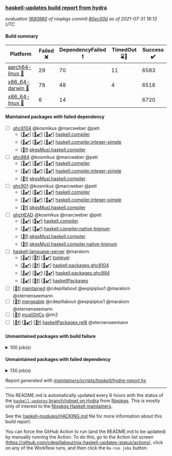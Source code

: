 ### [haskell-updates build report from hydra](https://hydra.nixos.org/jobset/nixpkgs/haskell-updates)
*evaluation [1690960](https://hydra.nixos.org/eval/1690960) of nixpkgs commit [80ec00d](https://github.com/NixOS/nixpkgs/commits/80ec00ddc6f9d2deb23be3bfb6049d9391f09c4c) as of 2021-07-31 18:13 UTC*
#### Build summary

 | Platform | Failed :x: | DependencyFailed :heavy_exclamation_mark: | TimedOut :hourglass::no_entry_sign: | Success :heavy_check_mark: | 
 | --- | --- | --- | --- | --- | 
 | [aarch64-linux :iphone:](https://hydra.nixos.org/eval/1690960?filter=.aarch64-linux) | 29 | 70 | 11 | 6583 | 
 | [x86_64-darwin :apple:](https://hydra.nixos.org/eval/1690960?filter=.x86_64-darwin) | 78 | 48 | 4 | 6518 | 
 | [x86_64-linux :penguin:](https://hydra.nixos.org/eval/1690960?filter=.x86_64-linux) | 6 | 14 |  | 6720 | 
#### Maintained packages with failed dependency
- [ ] [ghc8104](https://hydra.nixos.org/eval/1690960?filter=ghc8104) @kosmikus @marcweber @peti
  - [[:iphone::heavy_check_mark:]](https://hydra.nixos.org/build/149082525) [[:apple::heavy_check_mark:]](https://hydra.nixos.org/build/149079996) [[:penguin::heavy_check_mark:]](https://hydra.nixos.org/build/149083545) [haskell.compiler](https://hydra.nixos.org/eval/1690960?filter=haskell.compiler.ghc8104)
  - [[:iphone::heavy_check_mark:]](https://hydra.nixos.org/build/149076630) [[:apple::heavy_check_mark:]](https://hydra.nixos.org/build/149071797) [[:penguin::heavy_check_mark:]](https://hydra.nixos.org/build/149071821) [haskell.compiler.integer-simple](https://hydra.nixos.org/eval/1690960?filter=haskell.compiler.integer-simple.ghc8104)
  -   [[:penguin::heavy_exclamation_mark:]](https://hydra.nixos.org/build/149078755) [pkgsMusl.haskell.compiler](https://hydra.nixos.org/eval/1690960?filter=pkgsMusl.haskell.compiler.ghc8104)
- [ ] [ghc884](https://hydra.nixos.org/eval/1690960?filter=ghc884) @kosmikus @marcweber @peti
  - [[:iphone::heavy_check_mark:]](https://hydra.nixos.org/build/149075490) [[:apple::heavy_check_mark:]](https://hydra.nixos.org/build/149083306) [[:penguin::heavy_check_mark:]](https://hydra.nixos.org/build/149066528) [haskell.compiler](https://hydra.nixos.org/eval/1690960?filter=haskell.compiler.ghc884)
  - [[:iphone::heavy_check_mark:]](https://hydra.nixos.org/build/149083386) [[:apple::heavy_check_mark:]](https://hydra.nixos.org/build/149077833) [[:penguin::heavy_check_mark:]](https://hydra.nixos.org/build/149077975) [haskell.compiler.integer-simple](https://hydra.nixos.org/eval/1690960?filter=haskell.compiler.integer-simple.ghc884)
  -   [[:penguin::heavy_exclamation_mark:]](https://hydra.nixos.org/build/149067042) [pkgsMusl.haskell.compiler](https://hydra.nixos.org/eval/1690960?filter=pkgsMusl.haskell.compiler.ghc884)
- [ ] [ghc901](https://hydra.nixos.org/eval/1690960?filter=ghc901) @kosmikus @marcweber @peti
  - [[:iphone::heavy_check_mark:]](https://hydra.nixos.org/build/149068612) [[:apple::heavy_check_mark:]](https://hydra.nixos.org/build/149075244) [[:penguin::heavy_check_mark:]](https://hydra.nixos.org/build/149070685) [haskell.compiler](https://hydra.nixos.org/eval/1690960?filter=haskell.compiler.ghc901)
  - [[:iphone::heavy_check_mark:]](https://hydra.nixos.org/build/149066552) [[:apple::heavy_check_mark:]](https://hydra.nixos.org/build/149080745) [[:penguin::heavy_check_mark:]](https://hydra.nixos.org/build/149081821) [haskell.compiler.integer-simple](https://hydra.nixos.org/eval/1690960?filter=haskell.compiler.integer-simple.ghc901)
  -   [[:penguin::heavy_exclamation_mark:]](https://hydra.nixos.org/build/149065866) [pkgsMusl.haskell.compiler](https://hydra.nixos.org/eval/1690960?filter=pkgsMusl.haskell.compiler.ghc901)
- [ ] [ghcHEAD](https://hydra.nixos.org/eval/1690960?filter=ghcHEAD) @kosmikus @marcweber @peti
  - [[:apple::heavy_check_mark:]](https://hydra.nixos.org/build/149073778) [[:penguin::heavy_check_mark:]](https://hydra.nixos.org/build/149080886) [haskell.compiler](https://hydra.nixos.org/eval/1690960?filter=haskell.compiler.ghcHEAD)
  - [[:apple::heavy_check_mark:]](https://hydra.nixos.org/build/149073279) [[:penguin::heavy_check_mark:]](https://hydra.nixos.org/build/149067735) [haskell.compiler.native-bignum](https://hydra.nixos.org/eval/1690960?filter=haskell.compiler.native-bignum.ghcHEAD)
  -  [[:penguin::heavy_exclamation_mark:]](https://hydra.nixos.org/build/149077388) [pkgsMusl.haskell.compiler](https://hydra.nixos.org/eval/1690960?filter=pkgsMusl.haskell.compiler.ghcHEAD)
  -  [[:penguin::heavy_exclamation_mark:]](https://hydra.nixos.org/build/149080591) [pkgsMusl.haskell.compiler.native-bignum](https://hydra.nixos.org/eval/1690960?filter=pkgsMusl.haskell.compiler.native-bignum.ghcHEAD)
- [ ] [haskell-language-server](https://hydra.nixos.org/eval/1690960?filter=haskell-language-server) @maralorn
  - [[:iphone::heavy_check_mark:]](https://hydra.nixos.org/build/149217635) [[:apple::heavy_exclamation_mark:]](https://hydra.nixos.org/build/149222321) [[:penguin::heavy_check_mark:]](https://hydra.nixos.org/build/149225764) [toplevel](https://hydra.nixos.org/eval/1690960?filter=haskell-language-server)
  - [[:iphone::heavy_check_mark:]](https://hydra.nixos.org/build/149218091) [[:apple::heavy_exclamation_mark:]](https://hydra.nixos.org/build/149218690) [[:penguin::heavy_check_mark:]](https://hydra.nixos.org/build/149228114) [haskell.packages.ghc8104](https://hydra.nixos.org/eval/1690960?filter=haskell.packages.ghc8104.haskell-language-server)
  - [[:iphone::heavy_check_mark:]](https://hydra.nixos.org/build/149217197) [[:apple::heavy_check_mark:]](https://hydra.nixos.org/build/149221468) [[:penguin::heavy_check_mark:]](https://hydra.nixos.org/build/149224068) [haskell.packages.ghc884](https://hydra.nixos.org/eval/1690960?filter=haskell.packages.ghc884.haskell-language-server)
  - [[:iphone::heavy_check_mark:]](https://hydra.nixos.org/build/149219003) [[:apple::heavy_exclamation_mark:]](https://hydra.nixos.org/build/149218426) [[:penguin::heavy_check_mark:]](https://hydra.nixos.org/build/149216386) [haskellPackages](https://hydra.nixos.org/eval/1690960?filter=haskellPackages.haskell-language-server)
- [ ] [[:penguin::heavy_exclamation_mark:]](https://hydra.nixos.org/build/149290296) [maintained](https://hydra.nixos.org/eval/1690960?filter=maintained) @cdepillabout @expipiplus1 @maralorn @sternenseemann
- [ ] [[:penguin::heavy_exclamation_mark:]](https://hydra.nixos.org/build/149290285) [mergeable](https://hydra.nixos.org/eval/1690960?filter=mergeable) @cdepillabout @expipiplus1 @maralorn @sternenseemann
- [ ] [[:penguin::heavy_exclamation_mark:]](https://hydra.nixos.org/build/149081653) [muslGHCs](https://hydra.nixos.org/eval/1690960?filter=muslGHCs) @nh2
- [ ] [[:iphone::heavy_exclamation_mark:]](https://hydra.nixos.org/build/149226379) [[:apple::heavy_check_mark:]](https://hydra.nixos.org/build/149216207) [[:penguin::heavy_exclamation_mark:]](https://hydra.nixos.org/build/149215979) [haskellPackages.rel8](https://hydra.nixos.org/eval/1690960?filter=haskellPackages.rel8) @sternenseemann
#### Unmaintained packages with build failure
<details><summary>100 job(s) </summary>

- [ ] [[:iphone::heavy_check_mark:]](https://hydra.nixos.org/build/149228030) [[:apple::x:]](https://hydra.nixos.org/build/149218843) [[:penguin::heavy_check_mark:]](https://hydra.nixos.org/build/149218574) [haskellPackages.FractalArt](https://hydra.nixos.org/eval/1690960?filter=haskellPackages.FractalArt) 
- [ ] [[:iphone::heavy_check_mark:]](https://hydra.nixos.org/build/149080410) [[:apple::x:]](https://hydra.nixos.org/build/149081558) [[:penguin::heavy_check_mark:]](https://hydra.nixos.org/build/149069653) [haskellPackages.GLHUI](https://hydra.nixos.org/eval/1690960?filter=haskellPackages.GLHUI) 
- [ ] [[:iphone::x:]](https://hydra.nixos.org/build/149219787) [[:apple::heavy_check_mark:]](https://hydra.nixos.org/build/149222974) [[:penguin::heavy_check_mark:]](https://hydra.nixos.org/build/149217431) [haskellPackages.HQu](https://hydra.nixos.org/eval/1690960?filter=haskellPackages.HQu) 
- [ ] [[:iphone::x:]](https://hydra.nixos.org/build/149072880) [[:apple::heavy_check_mark:]](https://hydra.nixos.org/build/149064321) [[:penguin::heavy_check_mark:]](https://hydra.nixos.org/build/149075648) [haskellPackages.HsASA](https://hydra.nixos.org/eval/1690960?filter=haskellPackages.HsASA) 
- [ ] [[:iphone::x:]](https://hydra.nixos.org/build/149228384) [[:apple::heavy_check_mark:]](https://hydra.nixos.org/build/149221437) [[:penguin::heavy_check_mark:]](https://hydra.nixos.org/build/149225790) [haskellPackages.OrderedBits](https://hydra.nixos.org/eval/1690960?filter=haskellPackages.OrderedBits) 
- [ ] [[:iphone::heavy_check_mark:]](https://hydra.nixos.org/build/149082213) [[:apple::x:]](https://hydra.nixos.org/build/149080196) [[:penguin::heavy_check_mark:]](https://hydra.nixos.org/build/149075289) [haskellPackages.SDL-image](https://hydra.nixos.org/eval/1690960?filter=haskellPackages.SDL-image) 
- [ ] [[:iphone::heavy_check_mark:]](https://hydra.nixos.org/build/149067848) [[:apple::x:]](https://hydra.nixos.org/build/149072790) [[:penguin::heavy_check_mark:]](https://hydra.nixos.org/build/149067888) [haskellPackages.SDL-mixer](https://hydra.nixos.org/eval/1690960?filter=haskellPackages.SDL-mixer) 
- [ ] [[:iphone::heavy_check_mark:]](https://hydra.nixos.org/build/149081791) [[:apple::x:]](https://hydra.nixos.org/build/149083723) [[:penguin::heavy_check_mark:]](https://hydra.nixos.org/build/149066775) [haskellPackages.SDL-ttf](https://hydra.nixos.org/eval/1690960?filter=haskellPackages.SDL-ttf) 
- [ ] [[:iphone::x:]](https://hydra.nixos.org/build/149225857) [[:apple::heavy_check_mark:]](https://hydra.nixos.org/build/149225903) [[:penguin::heavy_check_mark:]](https://hydra.nixos.org/build/149227349) [haskellPackages.accelerate-llvm](https://hydra.nixos.org/eval/1690960?filter=haskellPackages.accelerate-llvm) 
- [ ] [[:iphone::heavy_check_mark:]](https://hydra.nixos.org/build/149221315) [[:apple::x:]](https://hydra.nixos.org/build/149217863) [[:penguin::heavy_check_mark:]](https://hydra.nixos.org/build/149222345) [haskellPackages.acid-state](https://hydra.nixos.org/eval/1690960?filter=haskellPackages.acid-state) 
- [ ] [[:iphone::heavy_check_mark:]](https://hydra.nixos.org/build/149079783) [[:apple::x:]](https://hydra.nixos.org/build/149082226) [[:penguin::heavy_check_mark:]](https://hydra.nixos.org/build/149081203) [haskellPackages.al](https://hydra.nixos.org/eval/1690960?filter=haskellPackages.al) 
- [ ] [[:iphone::heavy_check_mark:]](https://hydra.nixos.org/build/149226134) [[:apple::x:]](https://hydra.nixos.org/build/149225153) [[:penguin::heavy_check_mark:]](https://hydra.nixos.org/build/149223313) [haskellPackages.assoc-list](https://hydra.nixos.org/eval/1690960?filter=haskellPackages.assoc-list) 
- [ ] [[:iphone::heavy_check_mark:]](https://hydra.nixos.org/build/149227155) [[:apple::x:]](https://hydra.nixos.org/build/149219430) [[:penguin::heavy_check_mark:]](https://hydra.nixos.org/build/149223608) [haskellPackages.assoc-listlike](https://hydra.nixos.org/eval/1690960?filter=haskellPackages.assoc-listlike) 
- [ ] [[:iphone::heavy_check_mark:]](https://hydra.nixos.org/build/149227503) [[:apple::x:]](https://hydra.nixos.org/build/149223886) [[:penguin::heavy_check_mark:]](https://hydra.nixos.org/build/149225802) [haskellPackages.ats-format](https://hydra.nixos.org/eval/1690960?filter=haskellPackages.ats-format) 
- [ ] [[:iphone::heavy_check_mark:]](https://hydra.nixos.org/build/149227364) [[:apple::x:]](https://hydra.nixos.org/build/149227260) [[:penguin::heavy_check_mark:]](https://hydra.nixos.org/build/149227759) [haskellPackages.aws-cloudfront-signed-cookies](https://hydra.nixos.org/eval/1690960?filter=haskellPackages.aws-cloudfront-signed-cookies) 
- [ ] [[:iphone::x:]](https://hydra.nixos.org/build/149067091) [[:apple::heavy_check_mark:]](https://hydra.nixos.org/build/149076469) [[:penguin::heavy_check_mark:]](https://hydra.nixos.org/build/149083868) [haskellPackages.basic-cpuid](https://hydra.nixos.org/eval/1690960?filter=haskellPackages.basic-cpuid) 
- [ ] [[:iphone::heavy_check_mark:]](https://hydra.nixos.org/build/149076002) [[:apple::x:]](https://hydra.nixos.org/build/149074273) [[:penguin::heavy_check_mark:]](https://hydra.nixos.org/build/149068160) [haskellPackages.bindings-parport](https://hydra.nixos.org/eval/1690960?filter=haskellPackages.bindings-parport) 
- [ ] [[:iphone::heavy_check_mark:]](https://hydra.nixos.org/build/149065481) [[:apple::x:]](https://hydra.nixos.org/build/149075019) [[:penguin::heavy_check_mark:]](https://hydra.nixos.org/build/149069566) [haskellPackages.blas-hs](https://hydra.nixos.org/eval/1690960?filter=haskellPackages.blas-hs) 
- [ ] [[:iphone::heavy_check_mark:]](https://hydra.nixos.org/build/149067139) [[:apple::x:]](https://hydra.nixos.org/build/149081490) [[:penguin::heavy_check_mark:]](https://hydra.nixos.org/build/149080991) [haskellPackages.btrfs](https://hydra.nixos.org/eval/1690960?filter=haskellPackages.btrfs) 
- [ ] [[:iphone::heavy_check_mark:]](https://hydra.nixos.org/build/149226783) [[:apple::x:]](https://hydra.nixos.org/build/149222184) [[:penguin::heavy_check_mark:]](https://hydra.nixos.org/build/149223182) [haskellPackages.c2hsc](https://hydra.nixos.org/eval/1690960?filter=haskellPackages.c2hsc) 
- [ ] [[:iphone::heavy_check_mark:]](https://hydra.nixos.org/build/149216712) [[:apple::x:]](https://hydra.nixos.org/build/149225632) [[:penguin::heavy_check_mark:]](https://hydra.nixos.org/build/149219308) [haskellPackages.cas-store](https://hydra.nixos.org/eval/1690960?filter=haskellPackages.cas-store) 
- [ ] [[:iphone::heavy_check_mark:]](https://hydra.nixos.org/build/149217785) [[:apple::x:]](https://hydra.nixos.org/build/149216955) [[:penguin::heavy_check_mark:]](https://hydra.nixos.org/build/149217684) [haskellPackages.caster](https://hydra.nixos.org/eval/1690960?filter=haskellPackages.caster) 
- [ ] [[:iphone::heavy_check_mark:]](https://hydra.nixos.org/build/149076493) [[:apple::x:]](https://hydra.nixos.org/build/149074306) [[:penguin::heavy_check_mark:]](https://hydra.nixos.org/build/149064217) [haskellPackages.chiphunk](https://hydra.nixos.org/eval/1690960?filter=haskellPackages.chiphunk) 
- [ ] [[:iphone::x:]](https://hydra.nixos.org/build/149220009) [[:apple::x:]](https://hydra.nixos.org/build/149225650) [[:penguin::x:]](https://hydra.nixos.org/build/149219506) [haskellPackages.data-pdf-fieldreader](https://hydra.nixos.org/eval/1690960?filter=haskellPackages.data-pdf-fieldreader) 
- [ ] [[:iphone::heavy_check_mark:]](https://hydra.nixos.org/build/149223259) [[:apple::x:]](https://hydra.nixos.org/build/149217584) [[:penguin::heavy_check_mark:]](https://hydra.nixos.org/build/149225150) [haskellPackages.di-core](https://hydra.nixos.org/eval/1690960?filter=haskellPackages.di-core) 
- [ ] [[:iphone::heavy_check_mark:]](https://hydra.nixos.org/build/149081035) [[:apple::x:]](https://hydra.nixos.org/build/149069050) [[:penguin::heavy_check_mark:]](https://hydra.nixos.org/build/149065819) [haskellPackages.discount](https://hydra.nixos.org/eval/1690960?filter=haskellPackages.discount) 
- [ ] [[:iphone::heavy_check_mark:]](https://hydra.nixos.org/build/149068190) [[:apple::x:]](https://hydra.nixos.org/build/149071662) [[:penguin::heavy_check_mark:]](https://hydra.nixos.org/build/149082241) [haskellPackages.diskhash](https://hydra.nixos.org/eval/1690960?filter=haskellPackages.diskhash) 
- [ ] [[:iphone::heavy_check_mark:]](https://hydra.nixos.org/build/149218638) [[:apple::x:]](https://hydra.nixos.org/build/149228323) [[:penguin::heavy_check_mark:]](https://hydra.nixos.org/build/149218799) [haskellPackages.dormouse-uri](https://hydra.nixos.org/eval/1690960?filter=haskellPackages.dormouse-uri) 
- [ ] [[:iphone::heavy_check_mark:]](https://hydra.nixos.org/build/149218858) [[:apple::x:]](https://hydra.nixos.org/build/149224794) [[:penguin::heavy_check_mark:]](https://hydra.nixos.org/build/149219752) [haskellPackages.dsv](https://hydra.nixos.org/eval/1690960?filter=haskellPackages.dsv) 
- [ ] [[:iphone::x:]](https://hydra.nixos.org/build/149082041) [[:apple::x:]](https://hydra.nixos.org/build/149072662) [[:penguin::heavy_check_mark:]](https://hydra.nixos.org/build/149081728) [haskellPackages.easytensor](https://hydra.nixos.org/eval/1690960?filter=haskellPackages.easytensor) 
- [ ] [[:iphone::heavy_check_mark:]](https://hydra.nixos.org/build/149221446) [[:apple::x:]](https://hydra.nixos.org/build/149224434) [[:penguin::heavy_check_mark:]](https://hydra.nixos.org/build/149215980) [haskellPackages.epub-tools](https://hydra.nixos.org/eval/1690960?filter=haskellPackages.epub-tools) 
- [ ] [[:iphone::heavy_check_mark:]](https://hydra.nixos.org/build/149215991) [[:apple::x:]](https://hydra.nixos.org/build/149221286) [[:penguin::heavy_check_mark:]](https://hydra.nixos.org/build/149228203) [haskellPackages.exinst](https://hydra.nixos.org/eval/1690960?filter=haskellPackages.exinst) 
- [ ] [[:iphone::heavy_check_mark:]](https://hydra.nixos.org/build/149069994) [[:apple::x:]](https://hydra.nixos.org/build/149074879) [[:penguin::heavy_check_mark:]](https://hydra.nixos.org/build/149070908) [haskellPackages.float128](https://hydra.nixos.org/eval/1690960?filter=haskellPackages.float128) 
- [ ] [[:iphone::x:]](https://hydra.nixos.org/build/149066977) [[:apple::heavy_check_mark:]](https://hydra.nixos.org/build/149064463) [[:penguin::heavy_check_mark:]](https://hydra.nixos.org/build/149081990) [haskellPackages.freetype2](https://hydra.nixos.org/eval/1690960?filter=haskellPackages.freetype2) 
- [ ] [[:iphone::heavy_check_mark:]](https://hydra.nixos.org/build/149072555) [[:apple::x:]](https://hydra.nixos.org/build/149076957) [[:penguin::heavy_check_mark:]](https://hydra.nixos.org/build/149064838) [haskellPackages.fuzzytime](https://hydra.nixos.org/eval/1690960?filter=haskellPackages.fuzzytime) 
- [ ] [[:iphone::x:]](https://hydra.nixos.org/build/149219896) [[:apple::heavy_check_mark:]](https://hydra.nixos.org/build/149221207) [[:penguin::heavy_check_mark:]](https://hydra.nixos.org/build/149227438) [haskellPackages.geomancy](https://hydra.nixos.org/eval/1690960?filter=haskellPackages.geomancy) 
- [ ] [[:iphone::x:]](https://hydra.nixos.org/build/149217678) [[:apple::heavy_check_mark:]](https://hydra.nixos.org/build/149221186) [[:penguin::heavy_check_mark:]](https://hydra.nixos.org/build/149225731) [haskellPackages.ghc-prof](https://hydra.nixos.org/eval/1690960?filter=haskellPackages.ghc-prof) 
- [ ] [[:iphone::heavy_check_mark:]](https://hydra.nixos.org/build/149218966) [[:apple::x:]](https://hydra.nixos.org/build/149216937) [[:penguin::heavy_check_mark:]](https://hydra.nixos.org/build/149227162) [haskellPackages.gi-gdkx11](https://hydra.nixos.org/eval/1690960?filter=haskellPackages.gi-gdkx11) 
- [ ] [[:iphone::x:]](https://hydra.nixos.org/build/149073267) [[:penguin::heavy_check_mark:]](https://hydra.nixos.org/build/149077014) [haskellPackages.gnome-keyring](https://hydra.nixos.org/eval/1690960?filter=haskellPackages.gnome-keyring) 
- [ ] [[:apple::x:]](https://hydra.nixos.org/build/149221320) [haskellPackages.gtk-mac-integration](https://hydra.nixos.org/eval/1690960?filter=haskellPackages.gtk-mac-integration) 
- [ ] [[:iphone::heavy_exclamation_mark:]](https://hydra.nixos.org/build/149226889) [[:apple::x:]](https://hydra.nixos.org/build/149227718) [[:penguin::heavy_check_mark:]](https://hydra.nixos.org/build/149216279) [haskellPackages.gtk-traymanager](https://hydra.nixos.org/eval/1690960?filter=haskellPackages.gtk-traymanager) 
- [ ] [[:iphone::x:]](https://hydra.nixos.org/build/149217627) [[:apple::heavy_check_mark:]](https://hydra.nixos.org/build/149219185) [[:penguin::heavy_check_mark:]](https://hydra.nixos.org/build/149224730) [haskellPackages.gtk2hs-buildtools](https://hydra.nixos.org/eval/1690960?filter=haskellPackages.gtk2hs-buildtools) 
- [ ] [[:iphone::heavy_check_mark:]](https://hydra.nixos.org/build/149223614) [[:apple::x:]](https://hydra.nixos.org/build/149219059) [[:penguin::heavy_check_mark:]](https://hydra.nixos.org/build/149222933) [haskellPackages.hamid](https://hydra.nixos.org/eval/1690960?filter=haskellPackages.hamid) 
- [ ] [[:iphone::heavy_check_mark:]](https://hydra.nixos.org/build/149066393) [[:apple::x:]](https://hydra.nixos.org/build/149063840) [[:penguin::heavy_check_mark:]](https://hydra.nixos.org/build/149066325) [haskellPackages.hid](https://hydra.nixos.org/eval/1690960?filter=haskellPackages.hid) 
- [ ] [[:iphone::x:]](https://hydra.nixos.org/build/149221991) [[:apple::x:]](https://hydra.nixos.org/build/149223865) [[:penguin::heavy_check_mark:]](https://hydra.nixos.org/build/149217154) [haskellPackages.highlight](https://hydra.nixos.org/eval/1690960?filter=haskellPackages.highlight) 
- [ ] [[:iphone::heavy_check_mark:]](https://hydra.nixos.org/build/149218501) [[:apple::x:]](https://hydra.nixos.org/build/149219124) [[:penguin::heavy_check_mark:]](https://hydra.nixos.org/build/149224082) [haskellPackages.hls-ormolu-plugin](https://hydra.nixos.org/eval/1690960?filter=haskellPackages.hls-ormolu-plugin) 
- [ ] [[:iphone::heavy_check_mark:]](https://hydra.nixos.org/build/149226482) [[:apple::x:]](https://hydra.nixos.org/build/149227965) [[:penguin::heavy_check_mark:]](https://hydra.nixos.org/build/149216708) [haskellPackages.hmatrix-morpheus](https://hydra.nixos.org/eval/1690960?filter=haskellPackages.hmatrix-morpheus) 
- [ ] [[:iphone::heavy_check_mark:]](https://hydra.nixos.org/build/149081547) [[:apple::x:]](https://hydra.nixos.org/build/149080432) [[:penguin::heavy_check_mark:]](https://hydra.nixos.org/build/149075071) [haskellPackages.hmidi](https://hydra.nixos.org/eval/1690960?filter=haskellPackages.hmidi) 
- [ ] [[:iphone::x:]](https://hydra.nixos.org/build/149225203) [[:apple::heavy_check_mark:]](https://hydra.nixos.org/build/149223094) [[:penguin::heavy_check_mark:]](https://hydra.nixos.org/build/149225504) [haskellPackages.hq](https://hydra.nixos.org/eval/1690960?filter=haskellPackages.hq) 
- [ ] [[:iphone::heavy_check_mark:]](https://hydra.nixos.org/build/149222655) [[:apple::x:]](https://hydra.nixos.org/build/149217061) [[:penguin::heavy_check_mark:]](https://hydra.nixos.org/build/149223020) [haskellPackages.hs](https://hydra.nixos.org/eval/1690960?filter=haskellPackages.hs) 
- [ ] [[:iphone::heavy_check_mark:]](https://hydra.nixos.org/build/149064897) [[:apple::x:]](https://hydra.nixos.org/build/149078247) [[:penguin::heavy_check_mark:]](https://hydra.nixos.org/build/149078226) [haskellPackages.hsshellscript](https://hydra.nixos.org/eval/1690960?filter=haskellPackages.hsshellscript) 
- [ ] [[:iphone::heavy_check_mark:]](https://hydra.nixos.org/build/149067828) [[:apple::x:]](https://hydra.nixos.org/build/149072180) [[:penguin::heavy_check_mark:]](https://hydra.nixos.org/build/149082577) [haskellPackages.hssourceinfo](https://hydra.nixos.org/eval/1690960?filter=haskellPackages.hssourceinfo) 
- [ ] [[:iphone::heavy_check_mark:]](https://hydra.nixos.org/build/149081862) [[:apple::x:]](https://hydra.nixos.org/build/149069958) [[:penguin::heavy_check_mark:]](https://hydra.nixos.org/build/149074080) [haskellPackages.huckleberry](https://hydra.nixos.org/eval/1690960?filter=haskellPackages.huckleberry) 
- [ ] [[:iphone::x:]](https://hydra.nixos.org/build/149226570) [[:apple::x:]](https://hydra.nixos.org/build/149218860) [[:penguin::x:]](https://hydra.nixos.org/build/149225210) [haskellPackages.interval-algebra](https://hydra.nixos.org/eval/1690960?filter=haskellPackages.interval-algebra) 
- [ ] [[:iphone::heavy_check_mark:]](https://hydra.nixos.org/build/149226813) [[:apple::x:]](https://hydra.nixos.org/build/149220897) [[:penguin::heavy_check_mark:]](https://hydra.nixos.org/build/149222218) [haskellPackages.ipcvar](https://hydra.nixos.org/eval/1690960?filter=haskellPackages.ipcvar) 
- [ ] [[:iphone::x:]](https://hydra.nixos.org/build/149223464) [[:apple::x:]](https://hydra.nixos.org/build/149222220) [[:penguin::x:]](https://hydra.nixos.org/build/149220204) [haskellPackages.iterative-forward-search](https://hydra.nixos.org/eval/1690960?filter=haskellPackages.iterative-forward-search) 
- [ ] [[:iphone::heavy_check_mark:]](https://hydra.nixos.org/build/149228266) [[:apple::x:]](https://hydra.nixos.org/build/149217738) [[:penguin::heavy_check_mark:]](https://hydra.nixos.org/build/149224752) [haskellPackages.junit-xml](https://hydra.nixos.org/eval/1690960?filter=haskellPackages.junit-xml) 
- [ ] [[:iphone::x:]](https://hydra.nixos.org/build/149226923) [[:apple::heavy_check_mark:]](https://hydra.nixos.org/build/149226669) [[:penguin::heavy_check_mark:]](https://hydra.nixos.org/build/149219791) [haskellPackages.katip-logzio](https://hydra.nixos.org/eval/1690960?filter=haskellPackages.katip-logzio) 
- [ ] [[:iphone::heavy_check_mark:]](https://hydra.nixos.org/build/149216514) [[:apple::x:]](https://hydra.nixos.org/build/149217903) [[:penguin::heavy_check_mark:]](https://hydra.nixos.org/build/149224606) [haskellPackages.kazura-queue](https://hydra.nixos.org/eval/1690960?filter=haskellPackages.kazura-queue) 
- [ ] [[:iphone::heavy_check_mark:]](https://hydra.nixos.org/build/149068347) [[:apple::x:]](https://hydra.nixos.org/build/149074353) [[:penguin::heavy_check_mark:]](https://hydra.nixos.org/build/149071752) [haskellPackages.keep-alive](https://hydra.nixos.org/eval/1690960?filter=haskellPackages.keep-alive) 
- [ ] [[:iphone::heavy_check_mark:]](https://hydra.nixos.org/build/149077126) [[:apple::x:]](https://hydra.nixos.org/build/149065117) [[:penguin::heavy_check_mark:]](https://hydra.nixos.org/build/149083348) [haskellPackages.leveldb-haskell-fork](https://hydra.nixos.org/eval/1690960?filter=haskellPackages.leveldb-haskell-fork) 
- [ ] [[:iphone::x:]](https://hydra.nixos.org/build/149064875) [[:apple::heavy_check_mark:]](https://hydra.nixos.org/build/149081102) [[:penguin::heavy_check_mark:]](https://hydra.nixos.org/build/149083365) [haskellPackages.libBF](https://hydra.nixos.org/eval/1690960?filter=haskellPackages.libBF) 
- [ ] [[:iphone::heavy_check_mark:]](https://hydra.nixos.org/build/149225393) [[:apple::x:]](https://hydra.nixos.org/build/149226863) [[:penguin::heavy_check_mark:]](https://hydra.nixos.org/build/149228183) [haskellPackages.loc](https://hydra.nixos.org/eval/1690960?filter=haskellPackages.loc) 
- [ ] [[:iphone::x:]](https://hydra.nixos.org/build/149217872) [[:apple::x:]](https://hydra.nixos.org/build/149224298) [[:penguin::x:]](https://hydra.nixos.org/build/149223774) [haskellPackages.log-base](https://hydra.nixos.org/eval/1690960?filter=haskellPackages.log-base) 
- [ ] [[:iphone::x:]](https://hydra.nixos.org/build/149077771) [[:apple::heavy_check_mark:]](https://hydra.nixos.org/build/149075152) [[:penguin::heavy_check_mark:]](https://hydra.nixos.org/build/149075878) [haskellPackages.long-double](https://hydra.nixos.org/eval/1690960?filter=haskellPackages.long-double) 
- [ ] [[:iphone::heavy_check_mark:]](https://hydra.nixos.org/build/149220744) [[:apple::x:]](https://hydra.nixos.org/build/149226820) [[:penguin::heavy_check_mark:]](https://hydra.nixos.org/build/149216520) [haskellPackages.mediawiki2latex](https://hydra.nixos.org/eval/1690960?filter=haskellPackages.mediawiki2latex) 
- [ ] [[:iphone::heavy_check_mark:]](https://hydra.nixos.org/build/149224382) [[:apple::x:]](https://hydra.nixos.org/build/149223206) [[:penguin::heavy_check_mark:]](https://hydra.nixos.org/build/149228155) [haskellPackages.mercury-api](https://hydra.nixos.org/eval/1690960?filter=haskellPackages.mercury-api) 
- [ ] [[:iphone::heavy_check_mark:]](https://hydra.nixos.org/build/149220757) [[:apple::x:]](https://hydra.nixos.org/build/149223196) [[:penguin::heavy_check_mark:]](https://hydra.nixos.org/build/149226479) [haskellPackages.mighty-metropolis](https://hydra.nixos.org/eval/1690960?filter=haskellPackages.mighty-metropolis) 
- [ ] [[:iphone::heavy_check_mark:]](https://hydra.nixos.org/build/149064769) [[:apple::x:]](https://hydra.nixos.org/build/149065015) [[:penguin::heavy_check_mark:]](https://hydra.nixos.org/build/149066611) [haskellPackages.nano-cryptr](https://hydra.nixos.org/eval/1690960?filter=haskellPackages.nano-cryptr) 
- [ ] [[:iphone::x:]](https://hydra.nixos.org/build/149223870) [[:apple::heavy_check_mark:]](https://hydra.nixos.org/build/149221381) [[:penguin::heavy_check_mark:]](https://hydra.nixos.org/build/149223378) [haskellPackages.nlopt-haskell](https://hydra.nixos.org/eval/1690960?filter=haskellPackages.nlopt-haskell) 
- [ ] [[:iphone::heavy_check_mark:]](https://hydra.nixos.org/build/149220302) [[:apple::x:]](https://hydra.nixos.org/build/149222702) [[:penguin::heavy_check_mark:]](https://hydra.nixos.org/build/149226837) [haskellPackages.opencv](https://hydra.nixos.org/eval/1690960?filter=haskellPackages.opencv) 
- [ ] [[:iphone::heavy_check_mark:]](https://hydra.nixos.org/build/149227527) [[:apple::x:]](https://hydra.nixos.org/build/149219958) [[:penguin::heavy_check_mark:]](https://hydra.nixos.org/build/149223411) [haskellPackages.persistent-pagination](https://hydra.nixos.org/eval/1690960?filter=haskellPackages.persistent-pagination) 
- [ ] [[:iphone::x:]](https://hydra.nixos.org/build/149080559) [[:apple::heavy_check_mark:]](https://hydra.nixos.org/build/149070893) [[:penguin::heavy_check_mark:]](https://hydra.nixos.org/build/149063775) [haskellPackages.picosat](https://hydra.nixos.org/eval/1690960?filter=haskellPackages.picosat) 
- [ ] [[:iphone::heavy_check_mark:]](https://hydra.nixos.org/build/149224957) [[:apple::x:]](https://hydra.nixos.org/build/149220012) [[:penguin::heavy_check_mark:]](https://hydra.nixos.org/build/149227562) [haskellPackages.ping-wrapper](https://hydra.nixos.org/eval/1690960?filter=haskellPackages.ping-wrapper) 
- [ ] [[:iphone::heavy_check_mark:]](https://hydra.nixos.org/build/149228170) [[:apple::x:]](https://hydra.nixos.org/build/149218743) [[:penguin::heavy_check_mark:]](https://hydra.nixos.org/build/149220825) [haskellPackages.pipes-zlib](https://hydra.nixos.org/eval/1690960?filter=haskellPackages.pipes-zlib) 
- [ ] [[:iphone::heavy_check_mark:]](https://hydra.nixos.org/build/149228048) [[:apple::x:]](https://hydra.nixos.org/build/149221612) [[:penguin::heavy_check_mark:]](https://hydra.nixos.org/build/149223920) [haskellPackages.posix-socket](https://hydra.nixos.org/eval/1690960?filter=haskellPackages.posix-socket) 
- [ ] [[:iphone::heavy_check_mark:]](https://hydra.nixos.org/build/149219716) [[:apple::x:]](https://hydra.nixos.org/build/149223317) [[:penguin::heavy_check_mark:]](https://hydra.nixos.org/build/149222741) [haskellPackages.posix-timer](https://hydra.nixos.org/eval/1690960?filter=haskellPackages.posix-timer) 
- [ ] [[:iphone::x:]](https://hydra.nixos.org/build/149220294) [[:apple::x:]](https://hydra.nixos.org/build/149227407) [[:penguin::x:]](https://hydra.nixos.org/build/149227601) [haskellPackages.postgresql-resilient](https://hydra.nixos.org/eval/1690960?filter=haskellPackages.postgresql-resilient) 
- [ ] [[:iphone::heavy_check_mark:]](https://hydra.nixos.org/build/149075776) [[:apple::x:]](https://hydra.nixos.org/build/149064640) [[:penguin::heavy_check_mark:]](https://hydra.nixos.org/build/149066654) [haskellPackages.pthread](https://hydra.nixos.org/eval/1690960?filter=haskellPackages.pthread) 
- [ ] [[:iphone::x:]](https://hydra.nixos.org/build/149218405) [[:apple::heavy_check_mark:]](https://hydra.nixos.org/build/149218529) [[:penguin::heavy_check_mark:]](https://hydra.nixos.org/build/149227394) [haskellPackages.ptr-poker](https://hydra.nixos.org/eval/1690960?filter=haskellPackages.ptr-poker) 
- [ ] [[:iphone::heavy_check_mark:]](https://hydra.nixos.org/build/149225416) [[:apple::x:]](https://hydra.nixos.org/build/149220708) [[:penguin::heavy_check_mark:]](https://hydra.nixos.org/build/149228465) [haskellPackages.sandwich-webdriver](https://hydra.nixos.org/eval/1690960?filter=haskellPackages.sandwich-webdriver) 
- [ ] [[:iphone::heavy_check_mark:]](https://hydra.nixos.org/build/149066696) [[:apple::x:]](https://hydra.nixos.org/build/149068169) [[:penguin::heavy_check_mark:]](https://hydra.nixos.org/build/149073025) [haskellPackages.sdp](https://hydra.nixos.org/eval/1690960?filter=haskellPackages.sdp) 
- [ ] [[:iphone::heavy_check_mark:]](https://hydra.nixos.org/build/149067432) [[:apple::x:]](https://hydra.nixos.org/build/149076773) [[:penguin::heavy_check_mark:]](https://hydra.nixos.org/build/149066299) [haskellPackages.select](https://hydra.nixos.org/eval/1690960?filter=haskellPackages.select) 
- [ ] [[:iphone::heavy_check_mark:]](https://hydra.nixos.org/build/149225815) [[:apple::x:]](https://hydra.nixos.org/build/149227919) [[:penguin::heavy_check_mark:]](https://hydra.nixos.org/build/149228352) [haskellPackages.sequence-formats](https://hydra.nixos.org/eval/1690960?filter=haskellPackages.sequence-formats) 
- [ ] [[:iphone::heavy_check_mark:]](https://hydra.nixos.org/build/149073774) [[:apple::x:]](https://hydra.nixos.org/build/149076237) [[:penguin::heavy_check_mark:]](https://hydra.nixos.org/build/149069337) [haskellPackages.shared-memory](https://hydra.nixos.org/eval/1690960?filter=haskellPackages.shared-memory) 
- [ ] [[:iphone::heavy_check_mark:]](https://hydra.nixos.org/build/149071022) [[:apple::x:]](https://hydra.nixos.org/build/149083070) [[:penguin::heavy_check_mark:]](https://hydra.nixos.org/build/149078570) [haskellPackages.sysinfo](https://hydra.nixos.org/eval/1690960?filter=haskellPackages.sysinfo) 
- [ ] [[:iphone::heavy_check_mark:]](https://hydra.nixos.org/build/149217461) [[:apple::x:]](https://hydra.nixos.org/build/149216259) [[:penguin::heavy_check_mark:]](https://hydra.nixos.org/build/149216548) [haskellPackages.tailfile-hinotify](https://hydra.nixos.org/eval/1690960?filter=haskellPackages.tailfile-hinotify) 
- [ ] [[:iphone::heavy_check_mark:]](https://hydra.nixos.org/build/149220085) [[:apple::x:]](https://hydra.nixos.org/build/149218972) [[:penguin::heavy_check_mark:]](https://hydra.nixos.org/build/149228035) [haskellPackages.thyme](https://hydra.nixos.org/eval/1690960?filter=haskellPackages.thyme) 
- [ ] [[:iphone::x:]](https://hydra.nixos.org/build/149217178) [[:apple::heavy_check_mark:]](https://hydra.nixos.org/build/149220065) [[:penguin::x:]](https://hydra.nixos.org/build/149217520) [haskellPackages.tmp-postgres](https://hydra.nixos.org/eval/1690960?filter=haskellPackages.tmp-postgres) 
- [ ] [[:iphone::x:]](https://hydra.nixos.org/build/149223347) [[:apple::heavy_check_mark:]](https://hydra.nixos.org/build/149225070) [[:penguin::heavy_check_mark:]](https://hydra.nixos.org/build/149226632) [haskellPackages.type-natural](https://hydra.nixos.org/eval/1690960?filter=haskellPackages.type-natural) 
- [ ] [[:iphone::heavy_check_mark:]](https://hydra.nixos.org/build/149218940) [[:apple::x:]](https://hydra.nixos.org/build/149225441) [[:penguin::heavy_check_mark:]](https://hydra.nixos.org/build/149217487) [haskellPackages.tz](https://hydra.nixos.org/eval/1690960?filter=haskellPackages.tz) 
- [ ] [[:iphone::x:]](https://hydra.nixos.org/build/149080544) [[:apple::heavy_check_mark:]](https://hydra.nixos.org/build/149082401) [[:penguin::heavy_check_mark:]](https://hydra.nixos.org/build/149076465) [haskellPackages.unicode-properties](https://hydra.nixos.org/eval/1690960?filter=haskellPackages.unicode-properties) 
- [ ] [[:iphone::x:]](https://hydra.nixos.org/build/149063625) [[:apple::heavy_check_mark:]](https://hydra.nixos.org/build/149074669) [[:penguin::heavy_check_mark:]](https://hydra.nixos.org/build/149075539) [haskellPackages.wiringPi](https://hydra.nixos.org/eval/1690960?filter=haskellPackages.wiringPi) 
- [ ] [[:iphone::heavy_check_mark:]](https://hydra.nixos.org/build/149077457) [[:apple::x:]](https://hydra.nixos.org/build/149079950) [[:penguin::heavy_check_mark:]](https://hydra.nixos.org/build/149074333) [tests.haskell.writers](https://hydra.nixos.org/eval/1690960?filter=tests.haskell.writers) 
- [ ] [[:iphone::x:]](https://hydra.nixos.org/build/149224993) [[:apple::heavy_check_mark:]](https://hydra.nixos.org/build/149227926) [[:penguin::heavy_check_mark:]](https://hydra.nixos.org/build/149223673) [haskellPackages.x86-64bit](https://hydra.nixos.org/eval/1690960?filter=haskellPackages.x86-64bit) 
- [ ] [[:iphone::heavy_check_mark:]](https://hydra.nixos.org/build/149073366) [[:apple::x:]](https://hydra.nixos.org/build/149076301) [[:penguin::heavy_check_mark:]](https://hydra.nixos.org/build/149079177) [haskellPackages.xmonad-utils](https://hydra.nixos.org/eval/1690960?filter=haskellPackages.xmonad-utils) 
- [ ] [[:iphone::heavy_check_mark:]](https://hydra.nixos.org/build/149074635) [[:apple::x:]](https://hydra.nixos.org/build/149081498) [[:penguin::heavy_check_mark:]](https://hydra.nixos.org/build/149075088) [haskellPackages.yoga](https://hydra.nixos.org/eval/1690960?filter=haskellPackages.yoga) 
- [ ] [[:iphone::heavy_check_mark:]](https://hydra.nixos.org/build/149222439) [[:apple::x:]](https://hydra.nixos.org/build/149218096) [[:penguin::heavy_check_mark:]](https://hydra.nixos.org/build/149227421) [haskellPackages.zip](https://hydra.nixos.org/eval/1690960?filter=haskellPackages.zip) 
- [ ] [[:iphone::heavy_check_mark:]](https://hydra.nixos.org/build/149064296) [[:apple::x:]](https://hydra.nixos.org/build/149065835) [[:penguin::heavy_check_mark:]](https://hydra.nixos.org/build/149076797) [haskellPackages.zot](https://hydra.nixos.org/eval/1690960?filter=haskellPackages.zot) 
- [ ] [[:iphone::heavy_check_mark:]](https://hydra.nixos.org/build/149078906) [[:apple::x:]](https://hydra.nixos.org/build/149064010) [[:penguin::heavy_check_mark:]](https://hydra.nixos.org/build/149076809) [haskellPackages.zxcvbn-c](https://hydra.nixos.org/eval/1690960?filter=haskellPackages.zxcvbn-c) 
</details>

#### Unmaintained packages with failed dependency
<details><summary>130 job(s) </summary>

- [ ] [[:iphone::heavy_exclamation_mark:]](https://hydra.nixos.org/build/149227449) [[:apple::heavy_check_mark:]](https://hydra.nixos.org/build/149221949) [[:penguin::heavy_check_mark:]](https://hydra.nixos.org/build/149227283) [haskellPackages.Chart-cairo](https://hydra.nixos.org/eval/1690960?filter=haskellPackages.Chart-cairo) 
- [ ] [[:iphone::heavy_exclamation_mark:]](https://hydra.nixos.org/build/149217984) [[:apple::heavy_check_mark:]](https://hydra.nixos.org/build/149222246) [[:penguin::heavy_check_mark:]](https://hydra.nixos.org/build/149223624) [haskellPackages.Chart-gtk](https://hydra.nixos.org/eval/1690960?filter=haskellPackages.Chart-gtk) 
- [ ] [[:iphone::heavy_exclamation_mark:]](https://hydra.nixos.org/build/149216943) [[:apple::heavy_check_mark:]](https://hydra.nixos.org/build/149216651) [[:penguin::heavy_check_mark:]](https://hydra.nixos.org/build/149227382) [haskellPackages.Chart-gtk3](https://hydra.nixos.org/eval/1690960?filter=haskellPackages.Chart-gtk3) 
- [ ] [[:iphone::heavy_exclamation_mark:]](https://hydra.nixos.org/build/149219487) [[:apple::heavy_check_mark:]](https://hydra.nixos.org/build/149225515) [[:penguin::heavy_check_mark:]](https://hydra.nixos.org/build/149218298) [haskellPackages.Chart-tests](https://hydra.nixos.org/eval/1690960?filter=haskellPackages.Chart-tests) 
- [ ] [[:iphone::heavy_exclamation_mark:]](https://hydra.nixos.org/build/149228144) [[:apple::heavy_check_mark:]](https://hydra.nixos.org/build/149221321) [[:penguin::heavy_check_mark:]](https://hydra.nixos.org/build/149221648) [haskellPackages.GtkTV](https://hydra.nixos.org/eval/1690960?filter=haskellPackages.GtkTV) 
- [ ] [[:iphone::heavy_exclamation_mark:]](https://hydra.nixos.org/build/149219997) [[:apple::heavy_check_mark:]](https://hydra.nixos.org/build/149227956) [[:penguin::heavy_check_mark:]](https://hydra.nixos.org/build/149223152) [haskellPackages.MissingK](https://hydra.nixos.org/eval/1690960?filter=haskellPackages.MissingK) 
- [ ] [[:iphone::heavy_exclamation_mark:]](https://hydra.nixos.org/build/149225847) [[:apple::heavy_check_mark:]](https://hydra.nixos.org/build/149223883) [[:penguin::heavy_check_mark:]](https://hydra.nixos.org/build/149219712) [haskellPackages.PrimitiveArray](https://hydra.nixos.org/eval/1690960?filter=haskellPackages.PrimitiveArray) 
- [ ] [[:iphone::heavy_exclamation_mark:]](https://hydra.nixos.org/build/149218238) [[:apple::heavy_check_mark:]](https://hydra.nixos.org/build/149216136) [[:penguin::heavy_check_mark:]](https://hydra.nixos.org/build/149222231) [haskellPackages.aivika-experiment-cairo](https://hydra.nixos.org/eval/1690960?filter=haskellPackages.aivika-experiment-cairo) 
- [ ] [[:iphone::heavy_check_mark:]](https://hydra.nixos.org/build/149217900) [[:apple::heavy_exclamation_mark:]](https://hydra.nixos.org/build/149228319) [[:penguin::heavy_check_mark:]](https://hydra.nixos.org/build/149217432) [haskellPackages.antiope-es](https://hydra.nixos.org/eval/1690960?filter=haskellPackages.antiope-es) 
- [ ] [bustle](https://hydra.nixos.org/eval/1690960?filter=bustle) 
  - [[:iphone::heavy_exclamation_mark:]](https://hydra.nixos.org/build/149219634) [[:penguin::heavy_check_mark:]](https://hydra.nixos.org/build/149226885) [toplevel](https://hydra.nixos.org/eval/1690960?filter=bustle)
  - [[:iphone::heavy_exclamation_mark:]](https://hydra.nixos.org/build/149227528) [[:penguin::heavy_check_mark:]](https://hydra.nixos.org/build/149226959) [haskellPackages](https://hydra.nixos.org/eval/1690960?filter=haskellPackages.bustle)
- [ ] [[:iphone::heavy_exclamation_mark:]](https://hydra.nixos.org/build/149221049) [[:apple::heavy_check_mark:]](https://hydra.nixos.org/build/149220652) [[:penguin::heavy_check_mark:]](https://hydra.nixos.org/build/149222645) [haskellPackages.cairo](https://hydra.nixos.org/eval/1690960?filter=haskellPackages.cairo) 
- [ ] [[:iphone::heavy_exclamation_mark:]](https://hydra.nixos.org/build/149227716) [[:apple::heavy_check_mark:]](https://hydra.nixos.org/build/149219689) [[:penguin::heavy_check_mark:]](https://hydra.nixos.org/build/149226314) [haskellPackages.cairo-appbase](https://hydra.nixos.org/eval/1690960?filter=haskellPackages.cairo-appbase) 
- [ ] [[:iphone::heavy_exclamation_mark:]](https://hydra.nixos.org/build/149228130) [[:apple::heavy_check_mark:]](https://hydra.nixos.org/build/149218724) [[:penguin::heavy_check_mark:]](https://hydra.nixos.org/build/149221705) [haskellPackages.cairo-canvas](https://hydra.nixos.org/eval/1690960?filter=haskellPackages.cairo-canvas) 
- [ ] [[:iphone::heavy_check_mark:]](https://hydra.nixos.org/build/149220337) [[:apple::heavy_exclamation_mark:]](https://hydra.nixos.org/build/149219837) [[:penguin::heavy_check_mark:]](https://hydra.nixos.org/build/149221435) [haskellPackages.declarative](https://hydra.nixos.org/eval/1690960?filter=haskellPackages.declarative) 
- [ ] [[:iphone::heavy_check_mark:]](https://hydra.nixos.org/build/149221045) [[:apple::heavy_exclamation_mark:]](https://hydra.nixos.org/build/149228417) [[:penguin::heavy_check_mark:]](https://hydra.nixos.org/build/149227646) [haskellPackages.di](https://hydra.nixos.org/eval/1690960?filter=haskellPackages.di) 
- [ ] [[:iphone::heavy_check_mark:]](https://hydra.nixos.org/build/149218416) [[:apple::heavy_exclamation_mark:]](https://hydra.nixos.org/build/149226067) [[:penguin::heavy_check_mark:]](https://hydra.nixos.org/build/149225707) [haskellPackages.di-df1](https://hydra.nixos.org/eval/1690960?filter=haskellPackages.di-df1) 
- [ ] [[:iphone::heavy_check_mark:]](https://hydra.nixos.org/build/149226241) [[:apple::heavy_exclamation_mark:]](https://hydra.nixos.org/build/149222138) [[:penguin::heavy_check_mark:]](https://hydra.nixos.org/build/149227167) [haskellPackages.di-handle](https://hydra.nixos.org/eval/1690960?filter=haskellPackages.di-handle) 
- [ ] [[:iphone::heavy_check_mark:]](https://hydra.nixos.org/build/149222754) [[:apple::heavy_exclamation_mark:]](https://hydra.nixos.org/build/149218535) [[:penguin::heavy_check_mark:]](https://hydra.nixos.org/build/149219649) [haskellPackages.di-monad](https://hydra.nixos.org/eval/1690960?filter=haskellPackages.di-monad) 
- [ ] [[:iphone::heavy_exclamation_mark:]](https://hydra.nixos.org/build/149223926) [[:apple::heavy_check_mark:]](https://hydra.nixos.org/build/149225136) [[:penguin::heavy_check_mark:]](https://hydra.nixos.org/build/149216727) [haskellPackages.diagrams-cairo](https://hydra.nixos.org/eval/1690960?filter=haskellPackages.diagrams-cairo) 
- [ ] [[:iphone::heavy_check_mark:]](https://hydra.nixos.org/build/149222560) [[:apple::heavy_exclamation_mark:]](https://hydra.nixos.org/build/149216287) [[:penguin::heavy_check_mark:]](https://hydra.nixos.org/build/149220248) [haskellPackages.dormouse-client](https://hydra.nixos.org/eval/1690960?filter=haskellPackages.dormouse-client) 
- [ ] [[:iphone::heavy_exclamation_mark:]](https://hydra.nixos.org/build/149216267) [[:apple::heavy_check_mark:]](https://hydra.nixos.org/build/149228391) [[:penguin::heavy_check_mark:]](https://hydra.nixos.org/build/149223194) [haskellPackages.dynamic-graph](https://hydra.nixos.org/eval/1690960?filter=haskellPackages.dynamic-graph) 
- [ ] [[:iphone::heavy_exclamation_mark:]](https://hydra.nixos.org/build/149067777) [[:apple::heavy_exclamation_mark:]](https://hydra.nixos.org/build/149080294) [[:penguin::heavy_check_mark:]](https://hydra.nixos.org/build/149078381) [haskellPackages.easytensor-vulkan](https://hydra.nixos.org/eval/1690960?filter=haskellPackages.easytensor-vulkan) 
- [ ] [[:iphone::heavy_check_mark:]](https://hydra.nixos.org/build/149227764) [[:apple::heavy_exclamation_mark:]](https://hydra.nixos.org/build/149228079) [[:penguin::heavy_check_mark:]](https://hydra.nixos.org/build/149216642) [haskellPackages.exinst-aeson](https://hydra.nixos.org/eval/1690960?filter=haskellPackages.exinst-aeson) 
- [ ] [[:iphone::heavy_check_mark:]](https://hydra.nixos.org/build/149215954) [[:apple::heavy_exclamation_mark:]](https://hydra.nixos.org/build/149225766) [[:penguin::heavy_check_mark:]](https://hydra.nixos.org/build/149226972) [haskellPackages.exinst-bytes](https://hydra.nixos.org/eval/1690960?filter=haskellPackages.exinst-bytes) 
- [ ] [[:iphone::heavy_check_mark:]](https://hydra.nixos.org/build/149219333) [[:apple::heavy_exclamation_mark:]](https://hydra.nixos.org/build/149227477) [[:penguin::heavy_check_mark:]](https://hydra.nixos.org/build/149226307) [haskellPackages.exinst-cereal](https://hydra.nixos.org/eval/1690960?filter=haskellPackages.exinst-cereal) 
- [ ] [[:iphone::heavy_check_mark:]](https://hydra.nixos.org/build/149226118) [[:apple::heavy_exclamation_mark:]](https://hydra.nixos.org/build/149227185) [[:penguin::heavy_check_mark:]](https://hydra.nixos.org/build/149218526) [haskellPackages.exinst-serialise](https://hydra.nixos.org/eval/1690960?filter=haskellPackages.exinst-serialise) 
- [ ] [[:iphone::heavy_check_mark:]](https://hydra.nixos.org/build/149221761) [[:apple::heavy_exclamation_mark:]](https://hydra.nixos.org/build/149224750) [[:penguin::heavy_check_mark:]](https://hydra.nixos.org/build/149224821) [haskellPackages.fastparser](https://hydra.nixos.org/eval/1690960?filter=haskellPackages.fastparser) 
- [ ] [[:iphone::heavy_exclamation_mark:]](https://hydra.nixos.org/build/149226886) [[:penguin::heavy_check_mark:]](https://hydra.nixos.org/build/149227637) [haskellPackages.ghcjs-dom-hello](https://hydra.nixos.org/eval/1690960?filter=haskellPackages.ghcjs-dom-hello) 
- [ ] [[:iphone::heavy_check_mark:]](https://hydra.nixos.org/build/149224974) [[:apple::heavy_exclamation_mark:]](https://hydra.nixos.org/build/149226845) [[:penguin::heavy_check_mark:]](https://hydra.nixos.org/build/149216787) [haskellPackages.gi-javascriptcore](https://hydra.nixos.org/eval/1690960?filter=haskellPackages.gi-javascriptcore) 
- [ ] [[:iphone::heavy_check_mark:]](https://hydra.nixos.org/build/149219802) [[:apple::heavy_exclamation_mark:]](https://hydra.nixos.org/build/149216550) [[:penguin::heavy_check_mark:]](https://hydra.nixos.org/build/149221471) [haskellPackages.gi-webkit2](https://hydra.nixos.org/eval/1690960?filter=haskellPackages.gi-webkit2) 
- [ ] [[:iphone::heavy_check_mark:]](https://hydra.nixos.org/build/149218788) [[:apple::heavy_exclamation_mark:]](https://hydra.nixos.org/build/149225863) [[:penguin::heavy_check_mark:]](https://hydra.nixos.org/build/149215934) [haskellPackages.gi-webkit2webextension](https://hydra.nixos.org/eval/1690960?filter=haskellPackages.gi-webkit2webextension) 
- [ ] [[:iphone::heavy_exclamation_mark:]](https://hydra.nixos.org/build/149222697) [[:apple::heavy_check_mark:]](https://hydra.nixos.org/build/149221327) [[:penguin::heavy_check_mark:]](https://hydra.nixos.org/build/149221984) [haskellPackages.gio](https://hydra.nixos.org/eval/1690960?filter=haskellPackages.gio) 
- [ ] [[:iphone::heavy_exclamation_mark:]](https://hydra.nixos.org/build/149223507) [[:apple::heavy_check_mark:]](https://hydra.nixos.org/build/149227347) [[:penguin::heavy_check_mark:]](https://hydra.nixos.org/build/149220674) [haskellPackages.glib](https://hydra.nixos.org/eval/1690960?filter=haskellPackages.glib) 
- [ ] [[:iphone::heavy_exclamation_mark:]](https://hydra.nixos.org/build/149223034) [[:apple::heavy_check_mark:]](https://hydra.nixos.org/build/149221589) [[:penguin::heavy_check_mark:]](https://hydra.nixos.org/build/149227380) [haskellPackages.goatee-gtk](https://hydra.nixos.org/eval/1690960?filter=haskellPackages.goatee-gtk) 
- [ ] [[:iphone::heavy_exclamation_mark:]](https://hydra.nixos.org/build/149224118) [[:apple::heavy_check_mark:]](https://hydra.nixos.org/build/149223988) [[:penguin::heavy_check_mark:]](https://hydra.nixos.org/build/149217531) [haskellPackages.gtk](https://hydra.nixos.org/eval/1690960?filter=haskellPackages.gtk) 
- [ ] [[:iphone::heavy_exclamation_mark:]](https://hydra.nixos.org/build/149224688) [[:apple::heavy_check_mark:]](https://hydra.nixos.org/build/149224322) [[:penguin::heavy_check_mark:]](https://hydra.nixos.org/build/149222219) [haskellPackages.gtk-helpers](https://hydra.nixos.org/eval/1690960?filter=haskellPackages.gtk-helpers) 
- [ ] [[:iphone::heavy_exclamation_mark:]](https://hydra.nixos.org/build/149219165) [[:apple::heavy_check_mark:]](https://hydra.nixos.org/build/149220786) [[:penguin::heavy_check_mark:]](https://hydra.nixos.org/build/149221530) [haskellPackages.gtk-jsinput](https://hydra.nixos.org/eval/1690960?filter=haskellPackages.gtk-jsinput) 
- [ ] [[:iphone::heavy_exclamation_mark:]](https://hydra.nixos.org/build/149217483) [[:apple::heavy_check_mark:]](https://hydra.nixos.org/build/149218704) [[:penguin::heavy_check_mark:]](https://hydra.nixos.org/build/149226728) [haskellPackages.gtk-largeTreeStore](https://hydra.nixos.org/eval/1690960?filter=haskellPackages.gtk-largeTreeStore) 
- [ ] [[:iphone::heavy_exclamation_mark:]](https://hydra.nixos.org/build/149226465) [[:apple::heavy_check_mark:]](https://hydra.nixos.org/build/149226438) [[:penguin::heavy_check_mark:]](https://hydra.nixos.org/build/149219374) [haskellPackages.gtk-simple-list-view](https://hydra.nixos.org/eval/1690960?filter=haskellPackages.gtk-simple-list-view) 
- [ ] [[:iphone::heavy_exclamation_mark:]](https://hydra.nixos.org/build/149216168) [[:apple::heavy_check_mark:]](https://hydra.nixos.org/build/149216821) [[:penguin::heavy_check_mark:]](https://hydra.nixos.org/build/149223258) [haskellPackages.gtk-toggle-button-list](https://hydra.nixos.org/eval/1690960?filter=haskellPackages.gtk-toggle-button-list) 
- [ ] [[:iphone::heavy_exclamation_mark:]](https://hydra.nixos.org/build/149221168) [[:apple::heavy_check_mark:]](https://hydra.nixos.org/build/149217771) [[:penguin::heavy_check_mark:]](https://hydra.nixos.org/build/149227374) [haskellPackages.gtk3](https://hydra.nixos.org/eval/1690960?filter=haskellPackages.gtk3) 
- [ ] [[:iphone::heavy_exclamation_mark:]](https://hydra.nixos.org/build/149220557) [[:apple::heavy_check_mark:]](https://hydra.nixos.org/build/149222931) [[:penguin::heavy_check_mark:]](https://hydra.nixos.org/build/149222839) [haskellPackages.gtk3-helpers](https://hydra.nixos.org/eval/1690960?filter=haskellPackages.gtk3-helpers) 
- [ ] [[:iphone::heavy_exclamation_mark:]](https://hydra.nixos.org/build/149223175) [[:apple::heavy_check_mark:]](https://hydra.nixos.org/build/149227087) [[:penguin::heavy_check_mark:]](https://hydra.nixos.org/build/149216270) [haskellPackages.hXmixer](https://hydra.nixos.org/eval/1690960?filter=haskellPackages.hXmixer) 
- [ ] [[:iphone::heavy_exclamation_mark:]](https://hydra.nixos.org/build/149224647) [[:apple::heavy_check_mark:]](https://hydra.nixos.org/build/149225762) [[:penguin::heavy_exclamation_mark:]](https://hydra.nixos.org/build/149219102) [haskellPackages.hasql-queue](https://hydra.nixos.org/eval/1690960?filter=haskellPackages.hasql-queue) 
- [ ] [hello](https://hydra.nixos.org/eval/1690960?filter=hello) 
  - [[:iphone::heavy_check_mark:]](https://hydra.nixos.org/build/149083360) [[:apple::heavy_check_mark:]](https://hydra.nixos.org/build/149068138) [[:penguin::heavy_check_mark:]](https://hydra.nixos.org/build/149069903) [haskellPackages](https://hydra.nixos.org/eval/1690960?filter=haskellPackages.hello)
  -   [[:penguin::heavy_exclamation_mark:]](https://hydra.nixos.org/build/149067374) [pkgsMusl.haskellPackages](https://hydra.nixos.org/eval/1690960?filter=pkgsMusl.haskellPackages.hello)
  -   [[:penguin::heavy_check_mark:]](https://hydra.nixos.org/build/149082131) [pkgsStatic.haskell.packages.integer-simple.ghc8104](https://hydra.nixos.org/eval/1690960?filter=pkgsStatic.haskell.packages.integer-simple.ghc8104.hello)
- [ ] [[:iphone::heavy_exclamation_mark:]](https://hydra.nixos.org/build/149218628) [[:apple::heavy_check_mark:]](https://hydra.nixos.org/build/149228397) [[:penguin::heavy_check_mark:]](https://hydra.nixos.org/build/149225003) [haskellPackages.helm](https://hydra.nixos.org/eval/1690960?filter=haskellPackages.helm) 
- [ ] [[:iphone::heavy_exclamation_mark:]](https://hydra.nixos.org/build/149224243) [[:apple::heavy_check_mark:]](https://hydra.nixos.org/build/149221080) [[:penguin::heavy_check_mark:]](https://hydra.nixos.org/build/149221966) [haskellPackages.hierarchical-clustering-diagrams](https://hydra.nixos.org/eval/1690960?filter=haskellPackages.hierarchical-clustering-diagrams) 
- [ ] [[:iphone::heavy_exclamation_mark:]](https://hydra.nixos.org/build/149216684) [[:apple::heavy_check_mark:]](https://hydra.nixos.org/build/149226044) [[:penguin::heavy_check_mark:]](https://hydra.nixos.org/build/149227245) [haskellPackages.hmatrix-nlopt](https://hydra.nixos.org/eval/1690960?filter=haskellPackages.hmatrix-nlopt) 
- [ ] [[:iphone::heavy_check_mark:]](https://hydra.nixos.org/build/149226385) [[:apple::heavy_exclamation_mark:]](https://hydra.nixos.org/build/149227960) [[:penguin::heavy_check_mark:]](https://hydra.nixos.org/build/149226388) [haskellPackages.hriemann](https://hydra.nixos.org/eval/1690960?filter=haskellPackages.hriemann) 
- [ ] [[:iphone::heavy_exclamation_mark:]](https://hydra.nixos.org/build/149216368) [[:apple::heavy_check_mark:]](https://hydra.nixos.org/build/149225674) [[:penguin::heavy_check_mark:]](https://hydra.nixos.org/build/149224197) [haskellPackages.ihaskell-charts](https://hydra.nixos.org/eval/1690960?filter=haskellPackages.ihaskell-charts) 
- [ ] [[:iphone::heavy_exclamation_mark:]](https://hydra.nixos.org/build/149227861) [[:apple::heavy_check_mark:]](https://hydra.nixos.org/build/149223024) [[:penguin::heavy_check_mark:]](https://hydra.nixos.org/build/149226692) [haskellPackages.ihaskell-diagrams](https://hydra.nixos.org/eval/1690960?filter=haskellPackages.ihaskell-diagrams) 
- [ ] [[:iphone::heavy_exclamation_mark:]](https://hydra.nixos.org/build/149228285) [[:apple::heavy_check_mark:]](https://hydra.nixos.org/build/149216082) [[:penguin::heavy_check_mark:]](https://hydra.nixos.org/build/149219145) [haskellPackages.ihaskell-plot](https://hydra.nixos.org/eval/1690960?filter=haskellPackages.ihaskell-plot) 
- [ ] [[:iphone::heavy_exclamation_mark:]](https://hydra.nixos.org/build/149227736) [[:apple::heavy_check_mark:]](https://hydra.nixos.org/build/149225665) [[:penguin::heavy_check_mark:]](https://hydra.nixos.org/build/149217426) [haskellPackages.indian-language-font-converter](https://hydra.nixos.org/eval/1690960?filter=haskellPackages.indian-language-font-converter) 
- [ ] [[:iphone::heavy_exclamation_mark:]](https://hydra.nixos.org/build/149226461) [[:apple::heavy_check_mark:]](https://hydra.nixos.org/build/149226033) [[:penguin::heavy_check_mark:]](https://hydra.nixos.org/build/149222739) [haskellPackages.isiz](https://hydra.nixos.org/eval/1690960?filter=haskellPackages.isiz) 
- [ ] [[:iphone::heavy_exclamation_mark:]](https://hydra.nixos.org/build/149226113) [[:penguin::heavy_check_mark:]](https://hydra.nixos.org/build/149225346) [haskellPackages.jsaddle-webkit2gtk](https://hydra.nixos.org/eval/1690960?filter=haskellPackages.jsaddle-webkit2gtk) 
- [ ] [[:iphone::heavy_exclamation_mark:]](https://hydra.nixos.org/build/149217682) [[:apple::heavy_check_mark:]](https://hydra.nixos.org/build/149224260) [[:penguin::heavy_check_mark:]](https://hydra.nixos.org/build/149216694) [haskellPackages.jsonifier](https://hydra.nixos.org/eval/1690960?filter=haskellPackages.jsonifier) 
- [ ] [[:iphone::heavy_check_mark:]](https://hydra.nixos.org/build/149222081) [[:apple::heavy_exclamation_mark:]](https://hydra.nixos.org/build/149222954) [[:penguin::heavy_check_mark:]](https://hydra.nixos.org/build/149218312) [haskellPackages.keenser](https://hydra.nixos.org/eval/1690960?filter=haskellPackages.keenser) 
- [ ] [[:iphone::heavy_exclamation_mark:]](https://hydra.nixos.org/build/149223082) [[:apple::heavy_check_mark:]](https://hydra.nixos.org/build/149219764) [[:penguin::heavy_check_mark:]](https://hydra.nixos.org/build/149218120) [haskellPackages.keera-hails-mvc-solutions-config](https://hydra.nixos.org/eval/1690960?filter=haskellPackages.keera-hails-mvc-solutions-config) 
- [ ] [[:iphone::heavy_exclamation_mark:]](https://hydra.nixos.org/build/149227239) [[:apple::heavy_check_mark:]](https://hydra.nixos.org/build/149220410) [[:penguin::heavy_check_mark:]](https://hydra.nixos.org/build/149217167) [haskellPackages.keera-hails-mvc-view-gtk](https://hydra.nixos.org/eval/1690960?filter=haskellPackages.keera-hails-mvc-view-gtk) 
- [ ] [lens](https://hydra.nixos.org/eval/1690960?filter=lens) 
  - [[:iphone::heavy_check_mark:]](https://hydra.nixos.org/build/149218021) [[:apple::heavy_check_mark:]](https://hydra.nixos.org/build/149222872) [[:penguin::heavy_check_mark:]](https://hydra.nixos.org/build/149228232) [haskellPackages](https://hydra.nixos.org/eval/1690960?filter=haskellPackages.lens)
  -   [[:penguin::heavy_exclamation_mark:]](https://hydra.nixos.org/build/149224533) [pkgsMusl.haskellPackages](https://hydra.nixos.org/eval/1690960?filter=pkgsMusl.haskellPackages.lens)
  -   [[:penguin::heavy_check_mark:]](https://hydra.nixos.org/build/149216046) [pkgsStatic.haskell.packages.integer-simple.ghc8104](https://hydra.nixos.org/eval/1690960?filter=pkgsStatic.haskell.packages.integer-simple.ghc8104.lens)
- [ ] [[:iphone::heavy_exclamation_mark:]](https://hydra.nixos.org/build/149226767) [[:apple::heavy_check_mark:]](https://hydra.nixos.org/build/149221702) [[:penguin::heavy_check_mark:]](https://hydra.nixos.org/build/149226847) [haskellPackages.libnotify](https://hydra.nixos.org/eval/1690960?filter=haskellPackages.libnotify) 
- [ ] [[:iphone::heavy_exclamation_mark:]](https://hydra.nixos.org/build/149227651) [[:apple::heavy_exclamation_mark:]](https://hydra.nixos.org/build/149221235) [[:penguin::heavy_exclamation_mark:]](https://hydra.nixos.org/build/149220500) [haskellPackages.log-elasticsearch](https://hydra.nixos.org/eval/1690960?filter=haskellPackages.log-elasticsearch) 
- [ ] [[:iphone::heavy_check_mark:]](https://hydra.nixos.org/build/149221338) [[:apple::heavy_exclamation_mark:]](https://hydra.nixos.org/build/149216795) [[:penguin::heavy_check_mark:]](https://hydra.nixos.org/build/149226547) [haskellPackages.moto](https://hydra.nixos.org/eval/1690960?filter=haskellPackages.moto) 
- [ ] [[:iphone::heavy_exclamation_mark:]](https://hydra.nixos.org/build/149226867) [[:apple::heavy_check_mark:]](https://hydra.nixos.org/build/149225475) [[:penguin::heavy_check_mark:]](https://hydra.nixos.org/build/149225670) [haskellPackages.nc-indicators](https://hydra.nixos.org/eval/1690960?filter=haskellPackages.nc-indicators) 
- [ ] [[:iphone::heavy_check_mark:]](https://hydra.nixos.org/build/149223324) [[:apple::heavy_exclamation_mark:]](https://hydra.nixos.org/build/149228110) [[:penguin::heavy_check_mark:]](https://hydra.nixos.org/build/149222777) [haskellPackages.nri-env-parser](https://hydra.nixos.org/eval/1690960?filter=haskellPackages.nri-env-parser) 
- [ ] [[:iphone::heavy_check_mark:]](https://hydra.nixos.org/build/149227505) [[:apple::heavy_exclamation_mark:]](https://hydra.nixos.org/build/149224140) [[:penguin::heavy_check_mark:]](https://hydra.nixos.org/build/149221742) [haskellPackages.nri-http](https://hydra.nixos.org/eval/1690960?filter=haskellPackages.nri-http) 
- [ ] [[:iphone::heavy_check_mark:]](https://hydra.nixos.org/build/149218018) [[:apple::heavy_exclamation_mark:]](https://hydra.nixos.org/build/149216090) [[:penguin::heavy_check_mark:]](https://hydra.nixos.org/build/149226491) [haskellPackages.nri-observability](https://hydra.nixos.org/eval/1690960?filter=haskellPackages.nri-observability) 
- [ ] [[:iphone::heavy_check_mark:]](https://hydra.nixos.org/build/149221192) [[:apple::heavy_exclamation_mark:]](https://hydra.nixos.org/build/149224191) [[:penguin::heavy_check_mark:]](https://hydra.nixos.org/build/149224721) [haskellPackages.nri-prelude](https://hydra.nixos.org/eval/1690960?filter=haskellPackages.nri-prelude) 
- [ ] [[:iphone::heavy_check_mark:]](https://hydra.nixos.org/build/149221599) [[:apple::heavy_exclamation_mark:]](https://hydra.nixos.org/build/149227765) [[:penguin::heavy_check_mark:]](https://hydra.nixos.org/build/149224929) [haskellPackages.nri-redis](https://hydra.nixos.org/eval/1690960?filter=haskellPackages.nri-redis) 
- [ ] [[:iphone::heavy_check_mark:]](https://hydra.nixos.org/build/149223604) [[:apple::heavy_exclamation_mark:]](https://hydra.nixos.org/build/149226124) [[:penguin::heavy_check_mark:]](https://hydra.nixos.org/build/149224614) [haskellPackages.nri-test-encoding](https://hydra.nixos.org/eval/1690960?filter=haskellPackages.nri-test-encoding) 
- [ ] [[:iphone::heavy_check_mark:]](https://hydra.nixos.org/build/149216572) [[:apple::heavy_exclamation_mark:]](https://hydra.nixos.org/build/149216130) [[:penguin::heavy_check_mark:]](https://hydra.nixos.org/build/149220615) [haskellPackages.opencv-extra](https://hydra.nixos.org/eval/1690960?filter=haskellPackages.opencv-extra) 
- [ ] [[:iphone::heavy_exclamation_mark:]](https://hydra.nixos.org/build/149220236) [[:apple::heavy_check_mark:]](https://hydra.nixos.org/build/149221490) [[:penguin::heavy_check_mark:]](https://hydra.nixos.org/build/149226506) [haskellPackages.opentelemetry-extra](https://hydra.nixos.org/eval/1690960?filter=haskellPackages.opentelemetry-extra) 
- [ ] [[:iphone::heavy_exclamation_mark:]](https://hydra.nixos.org/build/149216491) [[:apple::heavy_check_mark:]](https://hydra.nixos.org/build/149226219) [[:penguin::heavy_check_mark:]](https://hydra.nixos.org/build/149226077) [haskellPackages.opentelemetry-lightstep](https://hydra.nixos.org/eval/1690960?filter=haskellPackages.opentelemetry-lightstep) 
- [ ] [[:iphone::heavy_check_mark:]](https://hydra.nixos.org/build/149227436) [[:apple::heavy_exclamation_mark:]](https://hydra.nixos.org/build/149224162) [[:penguin::heavy_check_mark:]](https://hydra.nixos.org/build/149218183) [haskellPackages.orgmode-parse](https://hydra.nixos.org/eval/1690960?filter=haskellPackages.orgmode-parse) 
- [ ] [[:iphone::heavy_check_mark:]](https://hydra.nixos.org/build/149222027) [[:apple::heavy_exclamation_mark:]](https://hydra.nixos.org/build/149224469) [[:penguin::heavy_check_mark:]](https://hydra.nixos.org/build/149226698) [haskellPackages.orgstat](https://hydra.nixos.org/eval/1690960?filter=haskellPackages.orgstat) 
- [ ] [[:iphone::heavy_exclamation_mark:]](https://hydra.nixos.org/build/149223277) [[:apple::heavy_check_mark:]](https://hydra.nixos.org/build/149219991) [[:penguin::heavy_check_mark:]](https://hydra.nixos.org/build/149228344) [haskellPackages.osdkeys](https://hydra.nixos.org/eval/1690960?filter=haskellPackages.osdkeys) 
- [ ] [[:iphone::heavy_exclamation_mark:]](https://hydra.nixos.org/build/149224831) [[:apple::heavy_check_mark:]](https://hydra.nixos.org/build/149226204) [[:penguin::heavy_check_mark:]](https://hydra.nixos.org/build/149226450) [haskellPackages.pango](https://hydra.nixos.org/eval/1690960?filter=haskellPackages.pango) 
- [ ] [[:iphone::heavy_exclamation_mark:]](https://hydra.nixos.org/build/149216625) [[:apple::heavy_check_mark:]](https://hydra.nixos.org/build/149227398) [[:penguin::heavy_check_mark:]](https://hydra.nixos.org/build/149222293) [haskellPackages.plot](https://hydra.nixos.org/eval/1690960?filter=haskellPackages.plot) 
- [ ] [[:iphone::heavy_check_mark:]](https://hydra.nixos.org/build/149224354) [[:apple::heavy_exclamation_mark:]](https://hydra.nixos.org/build/149222912) [[:penguin::heavy_check_mark:]](https://hydra.nixos.org/build/149224571) [haskellPackages.postgresql-replicant](https://hydra.nixos.org/eval/1690960?filter=haskellPackages.postgresql-replicant) 
- [ ] [[:iphone::heavy_check_mark:]](https://hydra.nixos.org/build/149222358) [[:apple::heavy_exclamation_mark:]](https://hydra.nixos.org/build/149217755) [[:penguin::heavy_check_mark:]](https://hydra.nixos.org/build/149226746) [haskellPackages.pretty-diff](https://hydra.nixos.org/eval/1690960?filter=haskellPackages.pretty-diff) 
- [ ] [[:iphone::heavy_exclamation_mark:]](https://hydra.nixos.org/build/149220504) [[:apple::heavy_check_mark:]](https://hydra.nixos.org/build/149224013) [[:penguin::heavy_check_mark:]](https://hydra.nixos.org/build/149219669) [haskellPackages.profiterole](https://hydra.nixos.org/eval/1690960?filter=haskellPackages.profiterole) 
- [ ] [[:iphone::heavy_exclamation_mark:]](https://hydra.nixos.org/build/149225560) [[:apple::heavy_check_mark:]](https://hydra.nixos.org/build/149219864) [[:penguin::heavy_check_mark:]](https://hydra.nixos.org/build/149226585) [haskellPackages.profiteur](https://hydra.nixos.org/eval/1690960?filter=haskellPackages.profiteur) 
- [ ] [[:iphone::heavy_exclamation_mark:]](https://hydra.nixos.org/build/149218148) [[:apple::heavy_check_mark:]](https://hydra.nixos.org/build/149226492) [[:penguin::heavy_check_mark:]](https://hydra.nixos.org/build/149225472) [haskellPackages.qr](https://hydra.nixos.org/eval/1690960?filter=haskellPackages.qr) 
- [ ] [random](https://hydra.nixos.org/eval/1690960?filter=random) 
  - [[:iphone::heavy_check_mark:]](https://hydra.nixos.org/build/149063916) [[:apple::heavy_check_mark:]](https://hydra.nixos.org/build/149066122) [[:penguin::heavy_check_mark:]](https://hydra.nixos.org/build/149068541) [haskellPackages](https://hydra.nixos.org/eval/1690960?filter=haskellPackages.random)
  -   [[:penguin::heavy_exclamation_mark:]](https://hydra.nixos.org/build/149078423) [pkgsMusl.haskellPackages](https://hydra.nixos.org/eval/1690960?filter=pkgsMusl.haskellPackages.random)
  -   [[:penguin::heavy_check_mark:]](https://hydra.nixos.org/build/149076324) [pkgsStatic.haskell.packages.integer-simple.ghc8104](https://hydra.nixos.org/eval/1690960?filter=pkgsStatic.haskell.packages.integer-simple.ghc8104.random)
- [ ] [[:iphone::heavy_exclamation_mark:]](https://hydra.nixos.org/build/149224092) [[:apple::heavy_check_mark:]](https://hydra.nixos.org/build/149224573) [[:penguin::heavy_check_mark:]](https://hydra.nixos.org/build/149227685) [haskellPackages.recursive-line-count](https://hydra.nixos.org/eval/1690960?filter=haskellPackages.recursive-line-count) 
- [ ] [[:iphone::heavy_exclamation_mark:]](https://hydra.nixos.org/build/149063706) [[:apple::heavy_check_mark:]](https://hydra.nixos.org/build/149079166) [[:penguin::heavy_check_mark:]](https://hydra.nixos.org/build/149072195) [haskellPackages.rounded](https://hydra.nixos.org/eval/1690960?filter=haskellPackages.rounded) 
- [ ] [[:iphone::heavy_check_mark:]](https://hydra.nixos.org/build/149221057) [[:apple::heavy_exclamation_mark:]](https://hydra.nixos.org/build/149225386) [[:penguin::heavy_check_mark:]](https://hydra.nixos.org/build/149217988) [haskellPackages.scan-metadata](https://hydra.nixos.org/eval/1690960?filter=haskellPackages.scan-metadata) 
- [ ] [[:iphone::heavy_exclamation_mark:]](https://hydra.nixos.org/build/149225096) [[:apple::heavy_check_mark:]](https://hydra.nixos.org/build/149221867) [[:penguin::heavy_check_mark:]](https://hydra.nixos.org/build/149224332) [haskellPackages.sdl2-cairo](https://hydra.nixos.org/eval/1690960?filter=haskellPackages.sdl2-cairo) 
- [ ] [[:iphone::heavy_check_mark:]](https://hydra.nixos.org/build/149077151) [[:apple::heavy_exclamation_mark:]](https://hydra.nixos.org/build/149076654) [[:penguin::heavy_check_mark:]](https://hydra.nixos.org/build/149065361) [haskellPackages.sdp-binary](https://hydra.nixos.org/eval/1690960?filter=haskellPackages.sdp-binary) 
- [ ] [[:iphone::heavy_check_mark:]](https://hydra.nixos.org/build/149071264) [[:apple::heavy_exclamation_mark:]](https://hydra.nixos.org/build/149068172) [[:penguin::heavy_check_mark:]](https://hydra.nixos.org/build/149074367) [haskellPackages.sdp-deepseq](https://hydra.nixos.org/eval/1690960?filter=haskellPackages.sdp-deepseq) 
- [ ] [[:iphone::heavy_check_mark:]](https://hydra.nixos.org/build/149081376) [[:apple::heavy_exclamation_mark:]](https://hydra.nixos.org/build/149069607) [[:penguin::heavy_check_mark:]](https://hydra.nixos.org/build/149068411) [haskellPackages.sdp-hashable](https://hydra.nixos.org/eval/1690960?filter=haskellPackages.sdp-hashable) 
- [ ] [[:iphone::heavy_check_mark:]](https://hydra.nixos.org/build/149070575) [[:apple::heavy_exclamation_mark:]](https://hydra.nixos.org/build/149077333) [[:penguin::heavy_check_mark:]](https://hydra.nixos.org/build/149083314) [haskellPackages.sdp-io](https://hydra.nixos.org/eval/1690960?filter=haskellPackages.sdp-io) 
- [ ] [[:iphone::heavy_check_mark:]](https://hydra.nixos.org/build/149067107) [[:apple::heavy_exclamation_mark:]](https://hydra.nixos.org/build/149074727) [[:penguin::heavy_check_mark:]](https://hydra.nixos.org/build/149080307) [haskellPackages.sdp-quickcheck](https://hydra.nixos.org/eval/1690960?filter=haskellPackages.sdp-quickcheck) 
- [ ] [[:iphone::heavy_check_mark:]](https://hydra.nixos.org/build/149223121) [[:apple::heavy_exclamation_mark:]](https://hydra.nixos.org/build/149217314) [[:penguin::heavy_check_mark:]](https://hydra.nixos.org/build/149216342) [haskellPackages.sdp4bytestring](https://hydra.nixos.org/eval/1690960?filter=haskellPackages.sdp4bytestring) 
- [ ] [[:iphone::heavy_check_mark:]](https://hydra.nixos.org/build/149226276) [[:apple::heavy_exclamation_mark:]](https://hydra.nixos.org/build/149216296) [[:penguin::heavy_check_mark:]](https://hydra.nixos.org/build/149221475) [haskellPackages.sdp4text](https://hydra.nixos.org/eval/1690960?filter=haskellPackages.sdp4text) 
- [ ] [[:iphone::heavy_check_mark:]](https://hydra.nixos.org/build/149216700) [[:apple::heavy_exclamation_mark:]](https://hydra.nixos.org/build/149226391) [[:penguin::heavy_check_mark:]](https://hydra.nixos.org/build/149218470) [haskellPackages.sdp4unordered](https://hydra.nixos.org/eval/1690960?filter=haskellPackages.sdp4unordered) 
- [ ] [[:iphone::heavy_check_mark:]](https://hydra.nixos.org/build/149217389) [[:apple::heavy_exclamation_mark:]](https://hydra.nixos.org/build/149225547) [[:penguin::heavy_check_mark:]](https://hydra.nixos.org/build/149221587) [haskellPackages.sdp4vector](https://hydra.nixos.org/eval/1690960?filter=haskellPackages.sdp4vector) 
- [ ] [[:iphone::heavy_check_mark:]](https://hydra.nixos.org/build/149220482) [[:apple::heavy_exclamation_mark:]](https://hydra.nixos.org/build/149227890) [[:penguin::heavy_check_mark:]](https://hydra.nixos.org/build/149228142) [haskellPackages.sequenceTools](https://hydra.nixos.org/eval/1690960?filter=haskellPackages.sequenceTools) 
- [ ] [[:iphone::heavy_check_mark:]](https://hydra.nixos.org/build/149221686) [[:apple::heavy_exclamation_mark:]](https://hydra.nixos.org/build/149216518) [[:penguin::heavy_check_mark:]](https://hydra.nixos.org/build/149223421) [haskellPackages.serversession-backend-acid-state](https://hydra.nixos.org/eval/1690960?filter=haskellPackages.serversession-backend-acid-state) 
- [ ] [[:iphone::heavy_exclamation_mark:]](https://hydra.nixos.org/build/149224348) [[:apple::heavy_check_mark:]](https://hydra.nixos.org/build/149219416) [[:penguin::heavy_check_mark:]](https://hydra.nixos.org/build/149227811) [haskellPackages.sized](https://hydra.nixos.org/eval/1690960?filter=haskellPackages.sized) 
- [ ] [[:iphone::heavy_exclamation_mark:]](https://hydra.nixos.org/build/149220350) [[:apple::heavy_check_mark:]](https://hydra.nixos.org/build/149217397) [[:penguin::heavy_check_mark:]](https://hydra.nixos.org/build/149226145) [haskellPackages.slope-field](https://hydra.nixos.org/eval/1690960?filter=haskellPackages.slope-field) 
- [ ] [splot](https://hydra.nixos.org/eval/1690960?filter=splot) 
  - [[:iphone::heavy_exclamation_mark:]](https://hydra.nixos.org/build/149223754) [[:apple::heavy_check_mark:]](https://hydra.nixos.org/build/149217274) [[:penguin::heavy_check_mark:]](https://hydra.nixos.org/build/149218963) [toplevel](https://hydra.nixos.org/eval/1690960?filter=splot)
  - [[:iphone::heavy_exclamation_mark:]](https://hydra.nixos.org/build/149226412) [[:apple::heavy_check_mark:]](https://hydra.nixos.org/build/149219107) [[:penguin::heavy_check_mark:]](https://hydra.nixos.org/build/149223335) [haskellPackages](https://hydra.nixos.org/eval/1690960?filter=haskellPackages.splot)
- [ ] [taskell](https://hydra.nixos.org/eval/1690960?filter=taskell) 
  - [[:iphone::heavy_check_mark:]](https://hydra.nixos.org/build/149223142) [[:apple::heavy_exclamation_mark:]](https://hydra.nixos.org/build/149226912) [[:penguin::heavy_check_mark:]](https://hydra.nixos.org/build/149216759) [toplevel](https://hydra.nixos.org/eval/1690960?filter=taskell)
  - [[:iphone::heavy_check_mark:]](https://hydra.nixos.org/build/149228235) [[:apple::heavy_exclamation_mark:]](https://hydra.nixos.org/build/149219936) [[:penguin::heavy_check_mark:]](https://hydra.nixos.org/build/149223930) [haskellPackages](https://hydra.nixos.org/eval/1690960?filter=haskellPackages.taskell)
- [ ] [[:iphone::heavy_check_mark:]](https://hydra.nixos.org/build/149228211) [[:apple::heavy_exclamation_mark:]](https://hydra.nixos.org/build/149224408) [[:penguin::heavy_check_mark:]](https://hydra.nixos.org/build/149220596) [haskellPackages.tasty-test-reporter](https://hydra.nixos.org/eval/1690960?filter=haskellPackages.tasty-test-reporter) 
- [ ] [[:iphone::heavy_exclamation_mark:]](https://hydra.nixos.org/build/149225956) [[:apple::heavy_check_mark:]](https://hydra.nixos.org/build/149217410) [[:penguin::heavy_check_mark:]](https://hydra.nixos.org/build/149226066) [haskellPackages.threadscope](https://hydra.nixos.org/eval/1690960?filter=haskellPackages.threadscope) 
- [ ] [[:iphone::heavy_exclamation_mark:]](https://hydra.nixos.org/build/149225746) [[:apple::heavy_check_mark:]](https://hydra.nixos.org/build/149226377) [[:penguin::heavy_check_mark:]](https://hydra.nixos.org/build/149226019) [haskellPackages.timeplot](https://hydra.nixos.org/eval/1690960?filter=haskellPackages.timeplot) 
- [ ] [[:iphone::heavy_exclamation_mark:]](https://hydra.nixos.org/build/149067024) [[:apple::heavy_check_mark:]](https://hydra.nixos.org/build/149064094) [[:penguin::heavy_check_mark:]](https://hydra.nixos.org/build/149068403) [haskellPackages.unicode-names](https://hydra.nixos.org/eval/1690960?filter=haskellPackages.unicode-names) 
- [ ] [[:iphone::heavy_exclamation_mark:]](https://hydra.nixos.org/build/149226924) [[:apple::heavy_exclamation_mark:]](https://hydra.nixos.org/build/149228238) [[:penguin::heavy_exclamation_mark:]](https://hydra.nixos.org/build/149222894) [haskellPackages.wai-log](https://hydra.nixos.org/eval/1690960?filter=haskellPackages.wai-log) 
- [ ] [[:iphone::heavy_exclamation_mark:]](https://hydra.nixos.org/build/149223383) [[:penguin::heavy_check_mark:]](https://hydra.nixos.org/build/149225388) [haskellPackages.webkit2gtk3-javascriptcore](https://hydra.nixos.org/eval/1690960?filter=haskellPackages.webkit2gtk3-javascriptcore) 
- [ ] [[:iphone::heavy_exclamation_mark:]](https://hydra.nixos.org/build/149226899) [[:apple::heavy_check_mark:]](https://hydra.nixos.org/build/149225727) [[:penguin::heavy_check_mark:]](https://hydra.nixos.org/build/149217937) [haskellPackages.wholepixels](https://hydra.nixos.org/eval/1690960?filter=haskellPackages.wholepixels) 
- [ ] [[:iphone::heavy_check_mark:]](https://hydra.nixos.org/build/149070408) [[:apple::heavy_exclamation_mark:]](https://hydra.nixos.org/build/149075975) [[:penguin::heavy_check_mark:]](https://hydra.nixos.org/build/149071743) [haskellPackages.xbattbar](https://hydra.nixos.org/eval/1690960?filter=haskellPackages.xbattbar) 
- [ ] [[:iphone::heavy_exclamation_mark:]](https://hydra.nixos.org/build/149226364) [[:apple::heavy_check_mark:]](https://hydra.nixos.org/build/149228185) [[:penguin::heavy_check_mark:]](https://hydra.nixos.org/build/149224446) [haskellPackages.xdot](https://hydra.nixos.org/eval/1690960?filter=haskellPackages.xdot) 
- [ ] [[:iphone::heavy_exclamation_mark:]](https://hydra.nixos.org/build/149219114) [[:apple::heavy_check_mark:]](https://hydra.nixos.org/build/149224051) [[:penguin::heavy_check_mark:]](https://hydra.nixos.org/build/149222881) [haskellPackages.xmonad-screenshot](https://hydra.nixos.org/eval/1690960?filter=haskellPackages.xmonad-screenshot) 
- [ ] [[:iphone::heavy_exclamation_mark:]](https://hydra.nixos.org/build/149217946) [[:apple::heavy_check_mark:]](https://hydra.nixos.org/build/149227479) [[:penguin::heavy_check_mark:]](https://hydra.nixos.org/build/149220377) [haskellPackages.yesod-media-simple](https://hydra.nixos.org/eval/1690960?filter=haskellPackages.yesod-media-simple) 
- [ ] [[:iphone::heavy_exclamation_mark:]](https://hydra.nixos.org/build/149222330) [[:apple::heavy_check_mark:]](https://hydra.nixos.org/build/149216451) [[:penguin::heavy_check_mark:]](https://hydra.nixos.org/build/149220993) [haskellPackages.yi-frontend-pango](https://hydra.nixos.org/eval/1690960?filter=haskellPackages.yi-frontend-pango) 
</details>

*Report generated with [maintainers/scripts/haskell/hydra-report.hs](https://github.com/NixOS/nixpkgs/blob/haskell-updates/maintainers/scripts/haskell/hydra-report.sh)*


----------------------------------------------------------------------

This README.md is automatically updated every 6 hours with the status of the
[`haskell-updates` branch/jobset on Hydra](https://hydra.nixos.org/jobset/nixpkgs/haskell-updates)
from [Nixpkgs](https://github.com/NixOS/nixpkgs).  This is mostly only of
interest to the [Nixpkgs Haskell maintainers](https://github.com/orgs/NixOS/teams/haskell).

See the
[haskell-modules/HACKING.md](https://github.com/NixOS/nixpkgs/blob/haskell-updates/pkgs/development/haskell-modules/HACKING.md)
file for more information about this build report.

You can force the GitHub Action to run (and the README.md to be updated) by
manually running the Action.  To do this, go to the Action list screen
(https://github.com/cdepillabout/nix-haskell-updates-status/actions),
click on any of the Workflow runs, and then click the `Re-run jobs` button.
